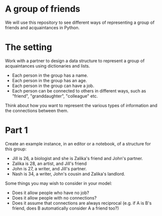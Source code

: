# A group of friends

We will use this repository to see different ways of representing a group of
friends and acquaintances in Python.

# The setting

Work with a partner to design a data structure to represent a group of
acquaintances using dictionaries and lists.
- Each person in the group has a name.
- Each person in the group has an age.
- Each person in the group can have a job.
- Each person can be connected to others in different ways, such as "friend", "granddaughter", "colleague" etc.

Think about how you want to represent the various types of information and the connections between them.

# Part 1
Create an example instance, in an editor or a notebook, of a structure for this group:
- Jill is 26, a biologist and she is Zalika's friend and John's partner.
- Zalika is 28, an artist, and Jill's friend
- John is 27, a writer, and Jill's partner.
- Nash is 34, a writer, John's cousin and Zalika's landlord.

Some things you may wish to consider in your model:
- Does it allow people who have no job?
- Does it allow people with no connections?
- Does it assume that connections are always reciprocal (e.g. if A is B's friend, does B
automatically consider A a friend too?)
